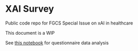 # XAI Survey

Public code repo for FGCS Special Issue on xAI in healthcare

This document is a WIP

See [this notebook](/DataProcessing/data_processing.ipynb) for questionnaire data analysis
